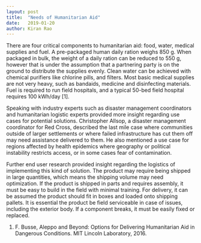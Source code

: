 ```yaml
---
layout: post
title:  "Needs of Humanitarian Aid"
date:   2019-01-20
author: Kiran Rao
---
```



There are four critical components to humanitarian aid: food, water, medical supplies and fuel. A pre-packaged human daily ration weighs 850 g. When packaged in bulk, the weight of a daily ration can be reduced to 550 g, however that is under the assumption that a partnering party is on the ground to distribute the supplies evenly. Clean water can be achieved with chemical purifiers like chlorine pills, and filters. Most basic medical supplies are not very heavy, such as bandaids, medicine and disinfecting materials. Fuel is required to run field hospitals, and a typical 50-bed field hospital requires 100 kWh/day [1].

Speaking with industry experts such as disaster management coordinators and humanitarian logistic experts provided more insight regarding use cases for potential solutions. Christopher Allsop, a disaster management coordinator for Red Cross, described the last mile case where communities outside of larger settlements or where failed infrastructure has cut them off may need assistance delivered to them. He also mentioned a use case for regions affected by health epidemics where geography or political instability restricts access, or in some cases fear of contamination.

Further end user research provided insight regarding the logistics of implementing this kind of solution. The product may require being shipped in large quantities, which means the shipping volume may need optimization. If the product is shipped in parts and requires assembly, it must be easy to build in the field with minimal training. For delivery, it can be assumed the product should fit in boxes and loaded onto shipping pallets. It is essential the product be field serviceable in case of issues, including the exterior body. If a component breaks, it must be easily fixed or replaced.

1.  F. Busse, Aleppo and Beyond: Options for Delivering Humanitarian Aid in Dangerous Conditions. MIT Lincoln Laboratory, 2016.
